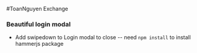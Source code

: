#ToanNguyen Exchange

### Beautiful login modal

-   Add swipedown to Login modal to close -- need `npm install` to install
    hammerjs package
